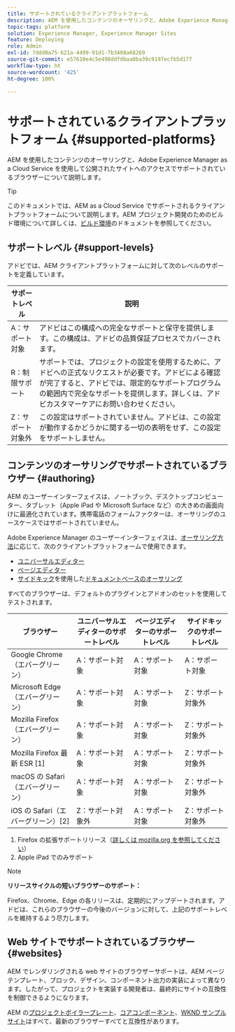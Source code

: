 ```yaml
---
title: サポートされているクライアントプラットフォーム
description: AEM を使用したコンテンツのオーサリングと、Adobe Experience Manager as a Cloud Service を使用して公開されたサイトへのアクセスでサポートされているブラウザーについて説明します。
topic-tags: platform
solution: Experience Manager, Experience Manager Sites
feature: Deploying
role: Admin
exl-id: 7ddd0a75-621a-4499-91d1-7b3408a68269
source-git-commit: e57610e4c5e498ddfdbaa0ba39c9197ecfb5d177
workflow-type: ht
source-wordcount: '425'
ht-degree: 100%

---
```


# サポートされているクライアントプラットフォーム {#supported-platforms}

AEM を使用したコンテンツのオーサリングと、Adobe Experience Manager as a Cloud Service を使用して公開されたサイトへのアクセスでサポートされているブラウザーについて説明します。

>[!TIP]
>
>このドキュメントでは、AEM as a Cloud Service でサポートされるクライアントプラットフォームについて説明します。AEM プロジェクト開発のためのビルド環境について詳しくは、[ビルド環境](/help/implementing/cloud-manager/getting-access-to-aem-in-cloud/build-environment-details.md)のドキュメントを参照してください。

## サポートレベル {#support-levels}

アドビでは、AEM クライアントプラットフォームに対して次のレベルのサポートを定義しています。

| サポートレベル | 説明 |
|---|---|
| A：サポート対象 | アドビはこの構成への完全なサポートと保守を提供します。この構成は、アドビの品質保証プロセスでカバーされます。 |
| R：制限サポート | サポートでは、プロジェクトの設定を使用するために、アドビへの正式なリクエストが必要です。アドビによる確認が完了すると、アドビでは、限定的なサポートプログラムの範囲内で完全なサポートを提供します。詳しくは、アドビカスタマーケアにお問い合わせください。 |
| Z：サポート対象外 | この設定はサポートされていません。アドビは、この設定が動作するかどうかに関する一切の表明をせず、この設定をサポートしません。 |

## コンテンツのオーサリングでサポートされているブラウザー {#authoring}

AEM のユーザーインターフェイスは、ノートブック、デスクトップコンピューター、タブレット（Apple iPad や Microsoft Surface など）の大きめの画面向けに最適化されています。携帯電話のフォームファクターは、オーサリングのユースケースではサポートされていません。

Adobe Experience Manager のユーザーインターフェイスは、[オーサリング方法](/help/edge/overview.md#authoring-method)に応じて、次のクライアントプラットフォームで使用できます。

* [ユニバーサルエディター](/help/sites-cloud/authoring/universal-editor/authoring.md)
* [ページエディター](/help/sites-cloud/authoring/page-editor/introduction.md)
* [サイドキック](/help/edge/docs/sidekick.md)を使用した[ドキュメントベースのオーサリング](/help/edge/docs/authoring.md)

すべてのブラウザーは、デフォルトのプラグインとアドオンのセットを使用してテストされます。

| ブラウザー | ユニバーサルエディターのサポートレベル | ページエディターのサポートレベル | サイドキックのサポートレベル |
|---|---|---|---|
| Google Chrome（エバーグリーン） | A：サポート対象 | A：サポート対象 | A：サポート対象 |
| Microsoft Edge（エバーグリーン） | A：サポート対象 | A：サポート対象 | Z：サポート対象外 |
| Mozilla Firefox（エバーグリーン） | A：サポート対象 | A：サポート対象 | Z：サポート対象外 |
| Mozilla Firefox 最新 ESR [1] | A：サポート対象 | A：サポート対象 | Z：サポート対象外 |
| macOS の Safari（エバーグリーン） | A：サポート対象 | A：サポート対象 | Z：サポート対象外 |
| iOS の Safari（エバーグリーン）[2] | Z：サポート対象外 | A：サポート対象 | Z：サポート対象外 |

1. Firefox の拡張サポートリリース（[詳しくは mozilla.org を参照してください](https://www.mozilla.org/ja-JP/firefox/enterprise/)）
1. Apple iPad でのみサポート

>[!NOTE]
>
>**リリースサイクルの短いブラウザーのサポート：**
>
>Firefox、Chrome、Edge の各リリースは、定期的にアップデートされます。アドビは、これらのブラウザーの今後のバージョンに対して、上記のサポートレベルを維持するよう尽力します。

## Web サイトでサポートされているブラウザー {#websites}

AEM でレンダリングされる web サイトのブラウザーサポートは、AEM ページテンプレート、ブロック、デザイン、コンポーネント出力の実装によって異なります。したがって、プロジェクトを実装する開発者は、最終的にサイトの互換性を制御できるようになります。

AEM の[プロジェクトボイラープレート](/help/edge/wysiwyg-authoring/edge-dev-getting-started.md#create-github-project)、[コアコンポーネント](/help/implementing/developing/components/overview.md#aem-core-components)、[WKND サンプルサイト](/help/implementing/developing/introduction/develop-wknd-tutorial.md)はすべて、最新のブラウザーすべてと互換性があります。
